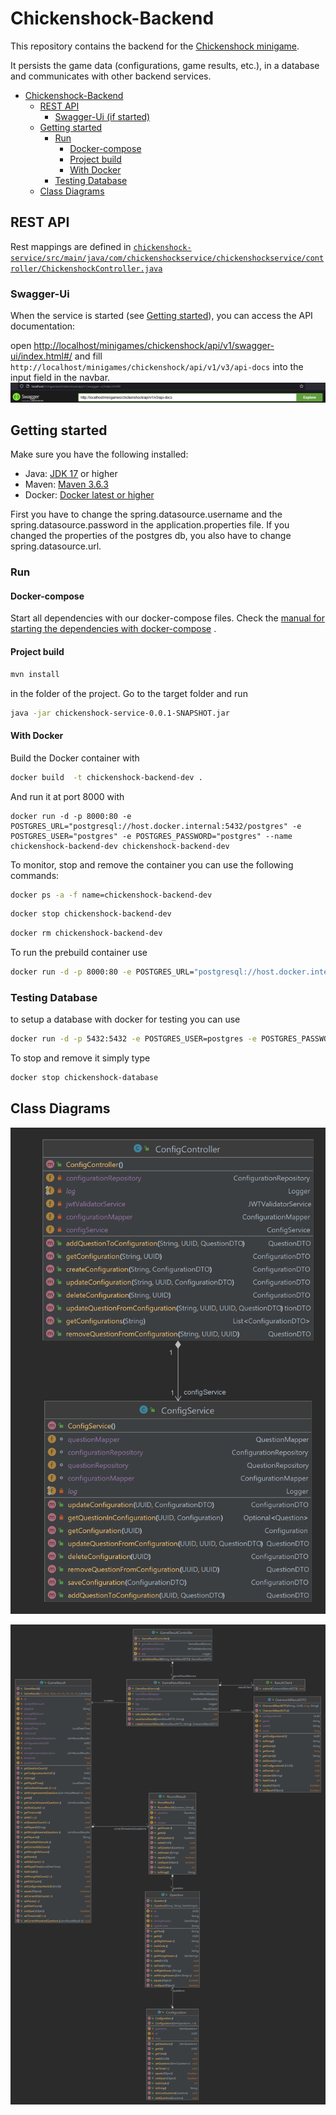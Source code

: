 # Chickenshock-Backend

This repository contains the backend for the [Chickenshock minigame](https://gamifyit-docs.readthedocs.io/en/latest/user-manuals/minigames/chickenshock.html).

It persists the game data (configurations, game results, etc.), in a database and communicates with other backend services.

<!-- TOC -->
* [Chickenshock-Backend](#chickenshock-backend)
  * [REST API](#rest-api)
    * [Swagger-Ui (if started)](#swagger-ui--if-started-)
  * [Getting started](#getting-started)
    * [Run](#run)
      * [Docker-compose](#docker-compose)
      * [Project build](#project-build)
      * [With Docker](#with-docker)
    * [Testing Database](#testing-database)
  * [Class Diagrams](#class-diagrams)
<!-- TOC -->

## REST API

Rest mappings are defined
in [`chickenshock-service/src/main/java/com/chickenshockservice/chickenshockservice/controller/ChickenshockController.java`](chickenshock-service/src/main/java/com/chickenshockservice/chickenshockservice/controller/ChickenshockController.java)

### Swagger-Ui

When the service is started (see [Getting started](#getting-started)), you can access the API documentation:

open <http://localhost/minigames/chickenshock/api/v1/swagger-ui/index.html#/> and
fill `http://localhost/minigames/chickenshock/api/v1/v3/api-docs` into the input field in the navbar.
![img.png](assets/swagger.png)

## Getting started

Make sure you have the following installed:

- Java: [JDK 17](https://www.oracle.com/java/technologies/javase/jdk17-archive-downloads.html) or higher
- Maven: [Maven 3.6.3](https://maven.apache.org/download.cgi)
- Docker: [Docker latest or higher](https://www.docker.com/)

First you have to change the spring.datasource.username and the spring.datasource.password in the application.properties
file. If you changed the properties of the postgres db, you also have to change spring.datasource.url.

### Run

#### Docker-compose

Start all dependencies with our docker-compose files.
Check
the [manual for starting the dependencies with docker-compose](https://github.com/Gamify-IT/docs/blob/main/dev-manuals/languages/docker/docker-compose.md)
.

#### Project build

```sh
mvn install
```

in the folder of the project.
Go to the target folder and run

```sh
java -jar chickenshock-service-0.0.1-SNAPSHOT.jar
```

#### With Docker

Build the Docker container with

```sh
docker build  -t chickenshock-backend-dev .
```

And run it at port 8000 with

```
docker run -d -p 8000:80 -e POSTGRES_URL="postgresql://host.docker.internal:5432/postgres" -e POSTGRES_USER="postgres" -e POSTGRES_PASSWORD="postgres" --name chickenshock-backend-dev chickenshock-backend-dev
```

To monitor, stop and remove the container you can use the following commands:

```sh
docker ps -a -f name=chickenshock-backend-dev
```

```sh
docker stop chickenshock-backend-dev
```

```sh
docker rm chickenshock-backend-dev
```

To run the prebuild container use

```sh
docker run -d -p 8000:80 -e POSTGRES_URL="postgresql://host.docker.internal:5432/postgres" -e POSTGRES_USER="postgres" -e POSTGRES_PASSWORD="postgres" --name chickenshock-backend ghcr.io/gamify-it/chickenshock-backend:latest
```

### Testing Database

to setup a database with docker for testing you can use

```sh
docker run -d -p 5432:5432 -e POSTGRES_USER=postgres -e POSTGRES_PASSWORD=postgres -e POSTGRES_DB=postgres  --rm --name chickenshock-database postgres
```

To stop and remove it simply type

```sh
docker stop chickenshock-database
```

## Class Diagrams

![ConfigController](assets/chickenshockConfigController.png)

![GameResultController](assets/chickenshockGameResultController.png)